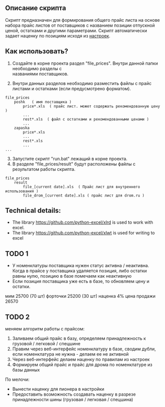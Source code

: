 ## Описание скрипта

Скрипт предназначен для формирования общего прайс листа на основе набора прайс листов от поставщиков с названием позиции
отпускной ценой, остатками и другими параметрами.
Скрипт автоматически задает наценку по позициям исходя из [настроек](./README_MarkupRules.md).

## Как использовать?
1. Создайте в корне проекта раздел "file_prices". Внутри данной папки необходимо разделы с  
   названиями поставщиков. 
   
2. Внутри данных разделов необходимо разместить файлы с прайс листами и остатками
   (если предусмотрено форматом).
```
file_prices
    poshk   ( имя поставщика )
        price*.xls  ( прайс лист. может содержать рекомендованную цену )
        ...
        rest*.xls  ( файл с остатками и рекомендованными ценами )
        ...
    zapaska
        price*.xls
        ...
        rest*.xls
        ...
...
```
3. Запустите скрипт "run.bat" лежащий в корне проекта.
4. В разделе "file_prices/result" будут расположены файлы с результатом работы скрипта.
```
file_prices
    result
        file_[current date].xls  ( Прайс лист для внутреннего использования )
        file_drom_[current date].xls ( прайс лист для drom.ru )
```

## Technical details:
- The library https://github.com/python-excel/xlrd is used to work with excel.
- The library https://github.com/python-excel/xlwt is used for writing to excel

## TODO 1
- У номенклатуры поставщика нужен статус активна / неактивна. Когда в прайсе у поставщика удаляется позиция, либо остатки равны нулю, позицию в базе помечаем как неактивную 
- Если позиция поставщика уже есть в базе, то обновляем цену и остатки.

мим 25700 (70 шт)
форточки 25200 (30 шт)
наценка 4%
цена продажи 26570

## TODO 2


меняем алгоритм работы с прайсом:

1. Заливаем общий прайс в базу, определяем принадлежность к грузовой / легковой / спецшине
2. Правим через веб-интерфейс номенклатуру в базе, сводим дубли, если номенклатура не нужна - делаем ее не активной
3. Через веб-интерфейс делаем наценку по правилам из настроек
4. Формируем общий прайс и прайс для дрома по номенклатуре из базы данных

По мелочи:
- Вынести наценку для пионера в настройки
- Предоставить возможность создавать наценку в разрезе принадлежности шины (грузовая / легковая / спецшина)
